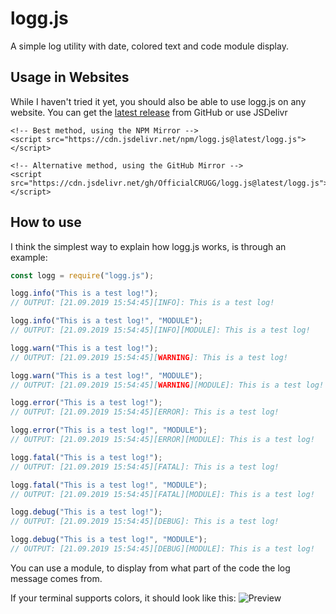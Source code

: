 # logg.js
A simple log utility with date, colored text and code module display.

## Usage in Websites
While I haven't tried it yet, you should also be able to use logg.js on any website.
You can get the [latest release](https://github.com/OfficialCRUGG/logg.js/releases/latest) from GitHub or use JSDelivr
```
<!-- Best method, using the NPM Mirror -->
<script src="https://cdn.jsdelivr.net/npm/logg.js@latest/logg.js"></script>

<!-- Alternative method, using the GitHub Mirror -->
<script src="https://cdn.jsdelivr.net/gh/OfficialCRUGG/logg.js@latest/logg.js"></script>
```

## How to use
I think the simplest way to explain how logg.js works, is through an example:
```javascript
const logg = require("logg.js");

logg.info("This is a test log!");
// OUTPUT: [21.09.2019 15:54:45][INFO]: This is a test log!

logg.info("This is a test log!", "MODULE");
// OUTPUT: [21.09.2019 15:54:45][INFO][MODULE]: This is a test log!

logg.warn("This is a test log!");
// OUTPUT: [21.09.2019 15:54:45][WARNING]: This is a test log!

logg.warn("This is a test log!", "MODULE");
// OUTPUT: [21.09.2019 15:54:45][WARNING][MODULE]: This is a test log!

logg.error("This is a test log!");
// OUTPUT: [21.09.2019 15:54:45][ERROR]: This is a test log!

logg.error("This is a test log!", "MODULE");
// OUTPUT: [21.09.2019 15:54:45][ERROR][MODULE]: This is a test log!

logg.fatal("This is a test log!");
// OUTPUT: [21.09.2019 15:54:45][FATAL]: This is a test log!

logg.fatal("This is a test log!", "MODULE");
// OUTPUT: [21.09.2019 15:54:45][FATAL][MODULE]: This is a test log!

logg.debug("This is a test log!");
// OUTPUT: [21.09.2019 15:54:45][DEBUG]: This is a test log!

logg.debug("This is a test log!", "MODULE");
// OUTPUT: [21.09.2019 15:54:45][DEBUG][MODULE]: This is a test log!
```
You can use a module, to display from what part of the code the log message comes from.

If your terminal supports colors, it should look like this:
![Preview](https://crugg.de/cdn/logg.js/assets/preview.png)